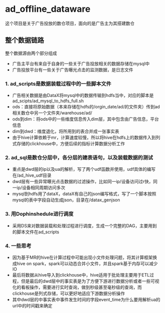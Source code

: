 # ad_offline_dataware
这个项目是关于广告投放的数仓项目，面向的是广告主为其搭建数仓
## 整个数据链路
整个数据源由两个部分组成
- 广告主平台有来自于自身的一些关于广告投放相关的数据存储在mysql中
- 广告投放平台有一些关于广告曝光点击的监测数据，是日志文件
### 1. ad_scripts是数据装载过程中的一些脚本文件
- 广告相关数据是由DataX将mysql中的数据传输到hdfs当中，对应的脚本是ad_scipts/ad_mysql_to_hdfs_full.sh
- ods：直接将原始数据（本来存储在hdfs的/orgin_date/ad/的文件夹）传到ad相关数仓中另一个文件夹/warehouse/ad/
- ods到dim：将ods中的一些维度信息传入dim层，其中包含由广告信息，平台信息
- dim到dwd：维度退化，将所用到的表合并成一张事实表
- 由于hive计算依赖于mr，计算速度较慢，所以将hive在hdfs上的数据传入到列式存储的clickhouse中，方便后续的指标计算数据分析工作
### 2. ad_sql是数仓分层中，各分层的建表语句，以及装载数据的测试
- 重点是dwd层的ip以及ua的解析，写了两个udf函数并使用，udf具体的编写在/ad_hive_udf目录
- dwd层有一些异常曝光点击数据的过滤操作，比如同一ip/设备访问过r快，同一ip/设备相同周期访问多次
- mysql到hdfs用了dataX，dataX有自己的json编写格式，写了一个脚本按照mysql的表中字段自动生成json，目录在/datax_genjson
### 3. 用Dophinshedule进行调度
- 采用DS来对数据装载和处理过程进行调度，生成一个完整的DAG，主要用到的脚本文件在ad_scripts
### 4. 一些思考
- 因为基于MR的hive在计算过程中可能出现小文件处理问题，将其计算框架换成hive on spark，spark可以动态合并小文件，并且spark基于内存可以减少IO
- 最后将数据从hive导入到clickhouse中，hive适用于批处理主要用于ETL过程，但是最后的dwd层中的事实表是为了方便下游进行数据分析或者一些可视化的看板操作，需要进行实时查询，做到秒级甚至毫秒级的查询，而clickhouse是列式存储，可以更好地适应下游数据分析操作
- 其中dwd层的中事实表中事件发生时间的字段event_time为什么要用解析ua的url中的时间戳来确定
